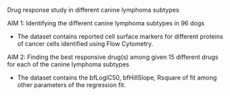 Drug response study in different canine lymphoma subtypes

AIM 1: Identifying the different canine lymphoma subtypes in 96 dogs
  - The dataset contains reported cell surface markers for different proteins of cancer cells identified using Flow Cytometry.

AIM 2: Finding the best responsive drug(s) among given 15 different drugs for each of the canine lymphoma subtypes
  - The dataset contains the bfLogIC50, bfHillSlope, Rsquare of fit among other parameters of the regression fit.
